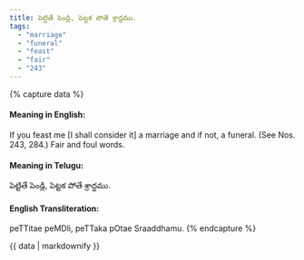 ```yaml
---
title: పెట్టితే పెండ్లి, పెట్టక పోతే శ్రాద్ధము.
tags:
  - "marriage"
  - "funeral"
  - "feast"
  - "fair"
  - "243"
---
```


{% capture data %}
#### Meaning in English:
If you feast me [I shall consider it] a marriage and if not, a funeral.
(See Nos. 243, 284.)
Fair and foul words.

#### Meaning in Telugu:
పెట్టితే పెండ్లి, పెట్టక పోతే శ్రాద్ధము.

#### English Transliteration:
peTTitae peMDli, peTTaka pOtae Sraaddhamu.
{% endcapture %}

<div class="notice">{{ data | markdownify }}</div>

